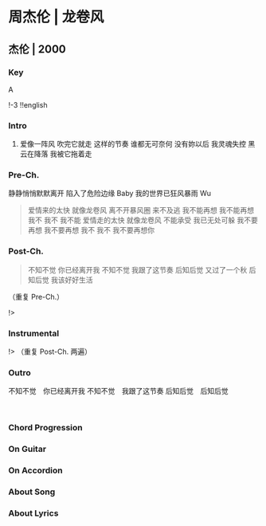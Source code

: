 # 周杰伦 | 龙卷风
## 杰伦 | 2000

### Key
A

!-3
!!english


### Intro



1. 爱像一阵风 吹完它就走
这样的节奏 谁都无可奈何
没有妳以后 我灵魂失控
黑云在降落 我被它拖着走

### Pre-Ch.
静静悄悄默默离开
陷入了危险边缘 Baby
我的世界已狂风暴雨 Wu

> 爱情来的太快 就像龙卷风
> 离不开暴风圈 来不及逃
> 我不能再想 我不能再想
> 我不 我不 我不能
> 爱情走的太快 就像龙卷风
> 不能承受 我已无处可躲
> 我不要再想 我不要再想
> 我不 我不 我不要再想你

### Post-Ch.
> 不知不觉 你已经离开我
> 不知不觉 我跟了这节奏
> 后知后觉 又过了一个秋
> 后知后觉 我该好好生活

（重复 Pre-Ch.）

!>

### Instrumental


!>
（重复 Post-Ch. 两遍）

### Outro
不知不觉　你已经离开我
不知不觉　我跟了这节奏
后知后觉　后知后觉



&nbsp;&nbsp;

### Chord Progression


### On Guitar


### On Accordion

### About Song

### About Lyrics
